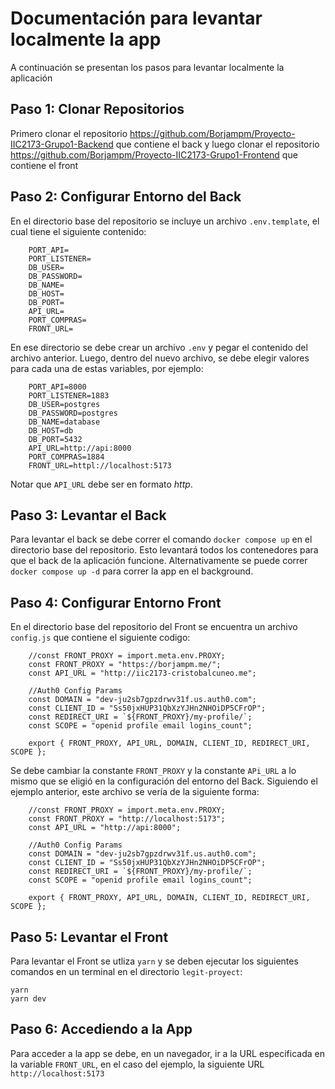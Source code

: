 # Documentación para levantar localmente la app

A continuación se presentan los pasos para levantar localmente la aplicación

## Paso 1: Clonar Repositorios

Primero clonar el repositorio https://github.com/Borjampm/Proyecto-IIC2173-Grupo1-Backend que contiene el back y luego clonar el repositorio https://github.com/Borjampm/Proyecto-IIC2173-Grupo1-Frontend que contiene el front

## Paso 2: Configurar Entorno del Back

En el directorio base del repositorio se incluye un archivo `.env.template`, el cual tiene el siguiente contenido:

        PORT_API=
        PORT_LISTENER=
        DB_USER=
        DB_PASSWORD=
        DB_NAME=
        DB_HOST=
        DB_PORT=
        API_URL=
        PORT_COMPRAS=
        FRONT_URL=

En ese directorio se debe crear un archivo `.env` y pegar el contenido del archivo anterior. Luego, dentro del nuevo archivo, se debe elegir valores para cada una de estas variables, por ejemplo:

        PORT_API=8000
        PORT_LISTENER=1883
        DB_USER=postgres
        DB_PASSWORD=postgres
        DB_NAME=database
        DB_HOST=db
        DB_PORT=5432
        API_URL=http://api:8000
        PORT_COMPRAS=1884
        FRONT_URL=httpl://localhost:5173

Notar que `API_URL` debe ser en formato *http*.

## Paso 3: Levantar el Back

Para levantar el back se debe correr el comando `docker compose up` en el directorio base del repositorio. Esto levantará todos los contenedores para que el back de la aplicación funcione. Alternativamente se puede correr `docker compose up -d` para correr la app en el background.

## Paso 4: Configurar Entorno Front

En el directorio base del repositorio del Front se encuentra un archivo `config.js` que contiene el siguiente codigo:

        //const FRONT_PROXY = import.meta.env.PROXY;
        const FRONT_PROXY = "https://borjampm.me/";
        const API_URL = "http://iic2173-cristobalcuneo.me";

        //Auth0 Config Params
        const DOMAIN = "dev-ju2sb7gpzdrwv31f.us.auth0.com";
        const CLIENT_ID = "Ss50jxHUP31QbXzYJHn2NHOiDP5CFrOP";
        const REDIRECT_URI = `${FRONT_PROXY}/my-profile/`;
        const SCOPE = "openid profile email logins_count";

        export { FRONT_PROXY, API_URL, DOMAIN, CLIENT_ID, REDIRECT_URI, SCOPE };

Se debe cambiar la constante `FRONT_PROXY` y la constante `APi_URL` a lo mismo que se eligió en la configuración del entorno del Back. Siguiendo el ejemplo anterior, este archivo se vería de la siguiente forma:

        //const FRONT_PROXY = import.meta.env.PROXY;
        const FRONT_PROXY = "http://localhost:5173";
        const API_URL = "http://api:8000";

        //Auth0 Config Params
        const DOMAIN = "dev-ju2sb7gpzdrwv31f.us.auth0.com";
        const CLIENT_ID = "Ss50jxHUP31QbXzYJHn2NHOiDP5CFrOP";
        const REDIRECT_URI = `${FRONT_PROXY}/my-profile/`;
        const SCOPE = "openid profile email logins_count";

        export { FRONT_PROXY, API_URL, DOMAIN, CLIENT_ID, REDIRECT_URI, SCOPE };

## Paso 5: Levantar el Front

Para levantar el Front se utliza `yarn` y se deben ejecutar los siguientes comandos en un terminal en el directorio `legit-proyect`:

    yarn
    yarn dev

## Paso 6: Accediendo a la App

Para acceder a la app se debe, en un navegador, ir a la URL especificada en la variable `FRONT_URL`, en el caso del ejemplo, la siguiente URL `http://localhost:5173`
